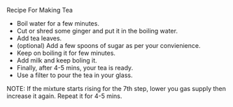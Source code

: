 Recipe For Making Tea

- Boil water for a few minutes.
- Cut or shred some ginger and put it in the boiling water.
- Add tea leaves.
- (optional) Add a few spoons of sugar as per your convienience.
- Keep on boiling it for few minutes.
- Add milk and keep boling it.
- Finally, after 4-5 mins, your tea is ready.
- Use a filter to pour the tea in your glass.

NOTE: If the mixture starts rising for the 7th step, lower you gas supply
then increase it again. Repeat it for 4-5 mins.

